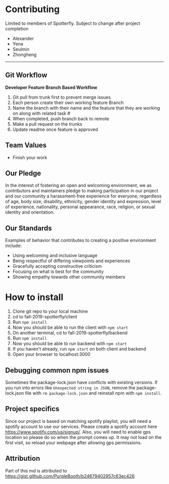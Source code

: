Contributing
============

Limited to members of Spotterfly. Subject to change after project completion

* Alexander
* Yena
* Seulmin
* Zhongheng

---

## Git Workflow

**Developer Feature Branch Based Workflow**
1. Git pull from trunk first to prevent merge issues
2. Each person create their own working feature Branch
3. Name the branch with their name and the feature that they are working on along with related task #
4. When completed, push branch back to remote
5. Make a pull request on the trunks
6. Update readme once feature is approved


## Team Values

* Finish your work


## Our Pledge

In the interest of fostering an open and welcoming environment, we as
contributors and maintainers pledge to making participation in our project and
our community a harassment-free experience for everyone, regardless of age, body
size, disability, ethnicity, gender identity and expression, level of experience,
nationality, personal appearance, race, religion, or sexual identity and
orientation.

## Our Standards

Examples of behavior that contributes to creating a positive environment
include:

* Using welcoming and inclusive language
* Being respectful of differing viewpoints and experiences
* Gracefully accepting constructive criticism
* Focusing on what is best for the community
* Showing empathy towards other community members

How to install
======

1. Clone git repo to your local machine
2. cd to fall-2019-spotterfly/client
3. Run `npm install`
4. Now you should be able to run the client with `npm start`
5. On another terminal, cd to fall-2019-spotterfly/backend
6. Run `npm install`
7. Now you should be able to run backend with `npm start`
8. If you haven't already, run `npm start` on both client and backend
9. Open your browser to localhost:3000



## Debugging common npm issues
Sometimes the package-lock.json have conflicts with existing versions. If you run into errors like `Unexpected string in JSON`, remove the package-lock.json file with `rm package-lock.json` and reinstall npm with `npm install`.


## Project specifics

Since our project is based on matching spotify playlist, you will need a spotify account to use our services. Please create a spotify account here https://www.spotify.com/us/signup/. Also, you will need to enable gps location so please do so when the prompt comes up. It may not load on the first visit, so reload your webpage after allowing gps permissions.





## Attribution
Part of this md is attributed to https://gist.github.com/PurpleBooth/b24679402957c63ec426
